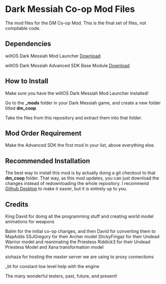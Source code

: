 # Dark Messiah Co-op Mod Files
The mod files for the DM Co-op Mod. This is the final set of files, not compliable code.

## Dependencies
wiltOS Dark Messiah Mod Launcher [Download](https://www.moddb.com/games/dark-messiah-of-might-magic/downloads)

wiltOS Dark Messiah Advanced SDK Base Module [Download](https://github.com/KingDavidW/DarkMessiah-AdvancedSDK-Mod-Files)

## How to Install
Make sure you have the wiltOS Dark Messiah Mod Launcher installed!

Go to the **_mods** folder in your Dark Messiah game, and create a new folder titled **dm_coop**

Take the files from this repository and extract them into that folder.

## Mod Order Requirement
Make the Advanced SDK the first mod in your list, above everything else.

## Recommended Installation
The best way to install this mod is by actually doing a git checkout to that **dm_coop** folder. That way, as this mod updates, you can just download the changes instead of redownloading the whole repository. I recommend [Github Desktop](https://desktop.github.com/download/) to make it easier, but it is entirely up to you.

## Credits
King David for doing all the programming stuff and creating world model animations for weapons

Balim for the initial co-op changes, and then David for converting them to MapAdds
SSJGregory for their Archer model
StickyFingaz for their Undead Warrior model and reanimating the Priestess
Riddick3 for their Undead Priestess Model and Xana transformation model

siohaza for hosting the master server we are using to proxy connections

_bt for constant low level help with the engine

The many wonderful testers, past, future, and present!
